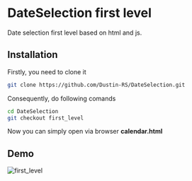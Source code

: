 # DateSelection first level
Date selection first level based on html and js.

## Installation
Firstly, you need to clone it
```bash
git clone https://github.com/Dustin-RS/DateSelection.git
```
Consequently, do following comands
```bash
cd DateSelection
git checkout first_level
```
Now you can simply open via browser **calendar.html**

## Demo


![first_level](https://github.com/Dustin-RS/DateSelection/assets/79257827/5da65156-148f-4cf6-bb2b-b0bc6b03069d)
